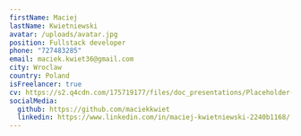 ```yaml
---
firstName: Maciej
lastName: Kwietniewski
avatar: /uploads/avatar.jpg
position: Fullstack developer
phone: "727483285"
email: maciek.kwiet36@gmail.com
city: Wroclaw
country: Poland
isFreelancer: true
cv: https://s2.q4cdn.com/175719177/files/doc_presentations/Placeholder-PDF.pdf
socialMedia:
  github: https://github.com/maciekkwiet
  linkedin: https://www.linkedin.com/in/maciej-kwietniewski-2240b1168/
---
```

